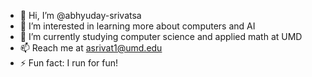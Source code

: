 - 👋 Hi, I’m @abhyuday-srivatsa
- 👀 I’m interested in learning more about computers and AI
- 🌱 I’m currently studying computer science and applied math at UMD
- 📫 Reach me at asrivat1@umd.edu
- ⚡ Fun fact: I run for fun!

<!---
abhyuday-srivatsa/abhyuday-srivatsa is a ✨ special ✨ repository because its `README.md` (this file) appears on your GitHub profile.
You can click the Preview link to take a look at your changes.
--->
